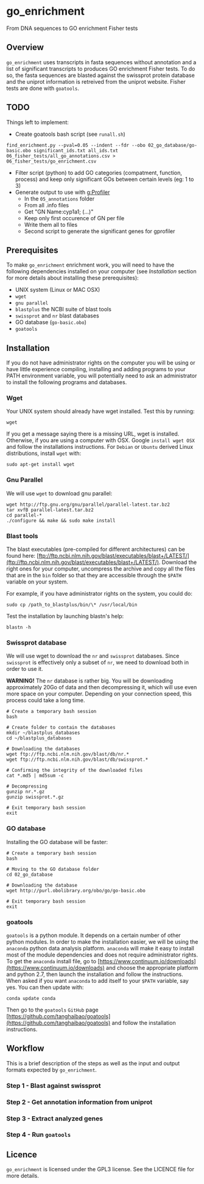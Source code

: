 # go_enrichment

From DNA sequences to GO enrichment Fisher tests

## Overview

`go_enrichment` uses transcripts in fasta sequences without annotation and a
list of significant transcripts to produces GO enrichment Fisher tests. To do
so, the fasta sequences are blasted against the swissprot protein database and
the uniprot information is retreived from the uniprot website. Fisher tests are
done with `goatools`.

## TODO

Things left to implement:

- Create goatools bash script (see `runall.sh`)

```
find_enrichment.py --pval=0.05 --indent --fdr --obo 02_go_database/go-basic.obo significant_ids.txt all_ids.txt 06_fisher_tests/all_go_annotations.csv > 06_fisher_tests/go_enrichment.csv
```

- Filter script (python) to add GO categories (compatment, function, process) and keep only significant GOs between certain levels (eg: 1 to 3)
- Generate output to use with [g:Profiler](http://biit.cs.ut.ee/gprofiler)
  - In the `05_annotations` folder
  - From all .info files
  - Get "GN   Name:cyp1a1; (...)"
  - Keep only first occurence of GN per file
  - Write them all to files
  - Second script to generate the significant genes for gprofiler

## Prerequisites

To make `go_enrichment` enrichment work, you will need to have the following
dependencies installed on your computer (see *Installation* section for more
details about installing these prerequisites):

- UNIX system (Linux or MAC OSX)
- `wget`
- `gnu parallel`
- `blastplus` the NCBI suite of blast tools
- `swissprot` and `nr` blast databases
- GO database (`go-basic.obo`)
- `goatools`

## Installation

If you do not have administrator rights on the computer you will be using or
have little experience compiling, installing and adding programs to your PATH
environment variable, you will potentially need to ask an administrator to
install the following programs and databases.

### Wget

Your UNIX system should already have wget installed. Test this by running:

```
wget
```

If you get a message saying there is a missing URL, wget is installed.
Otherwise, if you are using a computer with OSX. Google `install wget OSX` and
follow the installations instructions. For `Debian` or `Ubuntu` derived Linux
distributions, install `wget` with:

```
sudo apt-get install wget
```

### Gnu Parallel

We will use `wget` to download gnu parallel:

```
wget http://ftp.gnu.org/gnu/parallel/parallel-latest.tar.bz2
tar xvfB parallel-latest.tar.bz2
cd parallel-*
./configure && make && sudo make install
```

### Blast tools

The blast executables (pre-compiled for different architectures) can be found
here:
[ftp://ftp.ncbi.nlm.nih.gov/blast/executables/blast+/LATEST/](ftp://ftp.ncbi.nlm.nih.gov/blast/executables/blast+/LATEST/).
Download the right ones for your computer, uncompress the archive and copy all
the files that are in the `bin` folder so that they are accessible through the
`$PATH` variable on your system.

For example, if you have administrator rights on the system, you could do:

```
sudo cp /path_to_blastplus/bin/\* /usr/local/bin
```

Test the installation by launching blastn's help:

```
blastn -h
```

### Swissprot database

We will use wget to download the `nr` and `swissprot` databases. Since
`swissprot` is effectively only a subset of `nr`, we need to download both in
order to use it.

**WARNING!** The `nr` database is rather big. You will be downloading
approximately 20Go of data and then decompressing it, which will use even more
space on your computer. Depending on your connection speed, this process could
take a long time.

```
# Create a temporary bash session
bash

# Create folder to contain the databases
mkdir ~/blastplus_databases
cd ~/blastplus_databases

# Downloading the databases
wget ftp://ftp.ncbi.nlm.nih.gov/blast/db/nr.*
wget ftp://ftp.ncbi.nlm.nih.gov/blast/db/swissprot.*

# Confirming the integrity of the downloaded files
cat *.md5 | md5sum -c

# Decompressing
gunzip nr.*.gz
gunzip swissprot.*.gz

# Exit temporary bash session
exit
```

### GO database

Installing the GO database will be faster:

```
# Create a temporary bash session
bash

# Moving to the GO database folder
cd 02_go_database

# Downloading the database
wget http://purl.obolibrary.org/obo/go/go-basic.obo

# Exit temporary bash session
exit
```

### goatools

`goatools` is a python module. It depends on a certain number of other python
modules. In order to make the installation easier, we will be using the
`anaconda` python data analysis platform. `anaconda` will make it easy to
install most of the module dependencies and does not require administrator
rights.  To get the `anaconda` install file, go to
[https://www.continuum.io/downloads](https://www.continuum.io/downloads) and
choose the appropriate platform and python 2.7, then launch the installation
and follow the instructions. When asked if you want `anaconda` to add itself to
your `$PATH` variable, say yes. You can then update with:

```
conda update conda
```

Then go to the `goatools` `GitHub` page
[https://github.com/tanghaibao/goatools](https://github.com/tanghaibao/goatools)
and follow the installation instructions.

## Workflow

This is a brief description of the steps as well as the input and output
formats expected by `go_enrichment`.

### Step 1 - Blast against swissprot

### Step 2 - Get annotation information from uniprot

### Step 3 - Extract analyzed genes

### Step 4 - Run `goatools`

## Licence

`go_enrichment` is licensed under the GPL3 license. See the LICENCE file for
more details.


